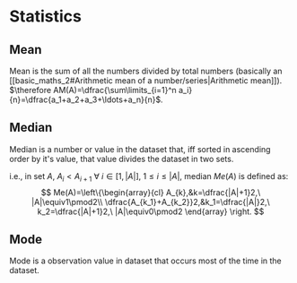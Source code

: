 # Statistics

## Mean
Mean is the sum of all the numbers divided by total numbers (basically an [[basic_maths_2#Arithmetic mean of a number/series|Arithmetic mean]]).
 $\therefore AM(A)=\dfrac{\sum\limits_{i=1}^n a_i}{n}=\dfrac{a_1+a_2+a_3+\ldots+a_n}{n}$.

## Median
Median is a number or value in the dataset that, iff sorted in ascending order by it's value, that value divides the dataset in two sets.

i.e., in set $A,\ A_i<A_{i+1}\ \forall\  i\in[1,|A|],\ 1\leq i\leq |A|$, median $Me(A)$ is defined as:
$$
Me(A)=\left\{\begin{array}{cl}
A_{k},&k=\dfrac{|A|+1}2,\ |A|\equiv1\pmod2\\
\dfrac{A_{k_1}+A_{k_2}}2,&k_1=\dfrac{|A|}2,\ k_2=\dfrac{|A|+1}2,\ |A|\equiv0\pmod2
\end{array}
\right.
$$
## Mode
Mode is a observation value in dataset that occurs most of the time in the dataset.
